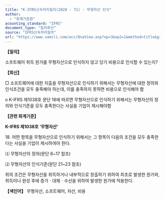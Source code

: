 ```yaml
---
title: "K-IFRS신속처리질의(2020 - 71) - 무형자산 인식"
author:
  - "회계기준원"
acounting_standard: "IFRS"
document_type: "질의회신"
source: "IFRS신속처리질의"
url: "https://www.samili.com/acc/QnaView.asp?op=3&op2=1&method=title&group=2124-15;1&orgcode=3&searchword=&page=27&code=K%2DIFRS%EC%8B%A0%EC%86%8D%EC%B2%98%EB%A6%AC%EC%A7%88%EC%9D%98%2D71%3A202009"
---
```

**【질의】**

  

소프트웨어 취득 원가를 무형자산으로 인식하지 않고 당기 비용으로 인식할 수 있는지?

  
  

**【회신】**

  

□ 소프트웨어에 대한 지출을 무형자산으로 인식하기 위해서는 무형자산에 대한 정의와 인식조건을 모두 충족해야 하는데, 이를 충족하지 못하면 비용으로 인식해야 함

  

o K-IFRS 제1038호 문단 18에 따르면 무형자산으로 인식하기 위해서는 무형자산의 정의와 인식기준을 모두 충족한다는 사실을 기업이 제시해야함

  
  

**【관련 회계기준】**

  

**K-IFRS 제1038호 ‘무형자산’**

  

18\. 어떤 항목을 무형자산으로 인식하기 위해서는 그 항목이 다음의 조건을 모두 충족한다는 사실을 기업이 제시하여야 한다.

⑴ 무형자산의 정의(문단 8~17 참조)

⑵ 무형자산의 인식기준(문단 21~23 참조)

위의 조건은 무형자산을 취득하거나 내부적으로 창출하기 위하여 최초로 발생한 원가와, 취득이나 완성 후에 증가ㆍ대체ㆍ수선을 위하여 발생한 원가에 적용한다.

  
  

**【색인어】** 무형자산, 소프트웨어, 자산, 비용

